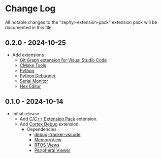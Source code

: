 # Change Log

All notable changes to the "zephyr-extension-pack" extension pack will be documented in this file.

## 0.2.0 - 2024-10-25

- Add extensions
  - [Git Graph extension for Visual Studio Code](https://marketplace.visualstudio.com/items?itemName=mhutchie.git-graph)
  - [CMake Tools](https://marketplace.visualstudio.com/items?itemName=ms-vscode.cmake-tools)
  - [Python](https://marketplace.visualstudio.com/items?itemName=ms-python.python)
  - [Python Debugger](https://marketplace.visualstudio.com/items?itemName=ms-python.debugpy)
  - [Serial Monitor](https://marketplace.visualstudio.com/items?itemName=ms-vscode.vscode-serial-monitor)
  - [Hex Editor](https://marketplace.visualstudio.com/items?itemName=ms-vscode.hexeditor)

## 0.1.0 - 2024-10-14

- Initial release
  - Add [C/C++ Extension Pack](https://marketplace.visualstudio.com/items?itemName=ms-vscode.cpptools-extension-pack)
 extension.
  - Add [Cortex Debug](https://marketplace.visualstudio.com/items?itemName=marus25.cortex-debug) extension.
    - Dependencies
      - [debug-tracker-vscode](https://marketplace.visualstudio.com/items?itemName=mcu-debug.debug-tracker-vscode)
      - [MemoryView](https://marketplace.visualstudio.com/items?itemName=mcu-debug.memory-view)
      - [RTOS Views](https://marketplace.visualstudio.com/items?itemName=mcu-debug.rtos-views)
      - [Peripheral Viewer](https://marketplace.visualstudio.com/items?itemName=mcu-debug.peripheral-viewer)
